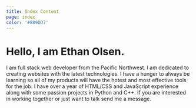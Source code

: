 ```yaml
---
title: Index Content
page: index
color: '#889DD7'
---
```


# Hello, I am Ethan Olsen.

I am full stack web developer from the Pacific Northwest. I am dedicated to creating websites with the latest technologies. I have a hunger to always be learning so all of my products will have the hotest and most effective tools for the job. I have over a year of HTML/CSS and JavaScript experience along with some passion projects in Python and C++. If you are interested in working together or just want to talk send me a message.
